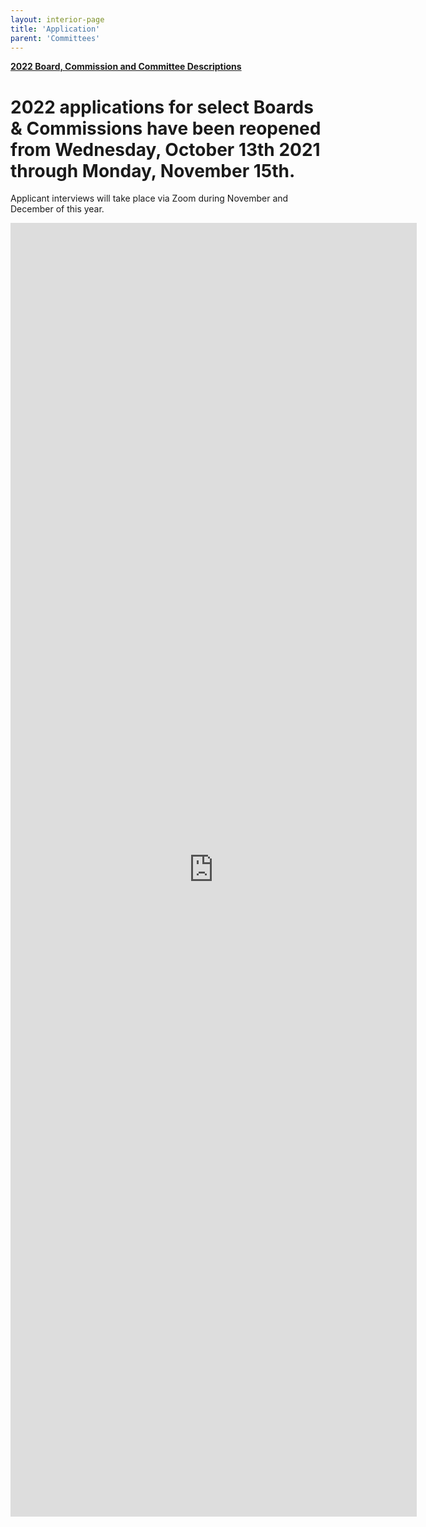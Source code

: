 ```yaml
---
layout: interior-page
title: 'Application'
parent: 'Committees'
---
```


[**2022 Board, Commission and Committee Descriptions**](https://storage.googleapis.com/static.rutherford-nj.com/committees/2022%20Committee%20Descriptions.pdf)

# 2022 applications for select Boards & Commissions have been reopened from Wednesday, October 13th 2021 through Monday, November 15th. 

Applicant interviews will take place via Zoom during November and December of this year. 

<iframe src="https://docs.google.com/forms/d/e/1FAIpQLSc5C8sczkZ5Ygo96-ymZxVx1miHEFSJdfYcyAi28ygXflArnA/viewform?embedded=true" width="650" height="2070" frameborder="0" marginheight="0" marginwidth="0">Loading…</iframe>

